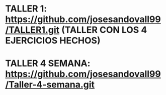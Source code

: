 # TALLER 1: https://github.com/josesandovall99/TALLER1.git (TALLER CON LOS 4 EJERCICIOS HECHOS)
# TALLER 4 SEMANA: https://github.com/josesandovall99/Taller-4-semana.git

